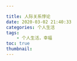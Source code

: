 ```yaml
---

title: 人际关系悖论
date: 2020-03-02 21:40:33
categories: 个人生活
tags:
    - 个人生活，幸福
toc: true
thumbnail: 
---
```


## 



